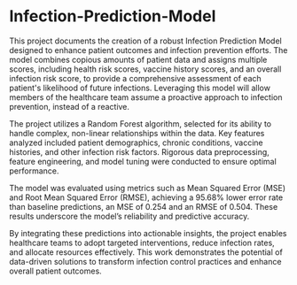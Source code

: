 # Infection-Prediction-Model
This project documents the creation of a robust Infection Prediction Model designed to enhance patient outcomes and infection prevention efforts. The model combines copious amounts of patient data and assigns multiple scores, including health risk scores, vaccine history scores, and an overall infection risk score, to provide a comprehensive assessment of each patient's likelihood of future infections. Leveraging this model will allow members of the healthcare team assume a proactive approach to infection prevention, instead of a reactive. 



The project utilizes a Random Forest algorithm, selected for its ability to handle complex, non-linear relationships within the data. Key features analyzed included patient demographics, chronic conditions, vaccine histories, and other infection risk factors. Rigorous data preprocessing, feature engineering, and model tuning were conducted to ensure optimal performance.



The model was evaluated using metrics such as Mean Squared Error (MSE) and Root Mean Squared Error (RMSE), achieving a 95.68% lower error rate than baseline predictions, an MSE of 0.254 and an RMSE of 0.504. These results underscore the model’s reliability and predictive accuracy.



By integrating these predictions into actionable insights, the project enables healthcare teams to adopt targeted interventions, reduce infection rates, and allocate resources effectively. This work demonstrates the potential of data-driven solutions to transform infection control practices and enhance overall patient outcomes.
